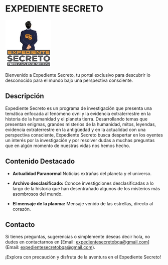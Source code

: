 # EXPEDIENTE SECRETO

![Logo de Expediente Secreto](img/ytmini.jpg)

Bienvenido a Expediente Secreto, tu portal exclusivo para descubrir lo desconocido para el mundo bajo una perspectiva consciente.

## Descripción

Expediente Secreto es un programa de investigación que presenta una temática enfocada al fenómeno ovni y la evidencia extraterrestre en la historia de la humanidad y el planeta tierra. Desarrollando temas que presentan enigmas, grandes misterios de la humanidad, mitos, leyendas, evidencia extraterrestre en la antigüedad y en la actualidad con una perspectiva consciente, Expediente Secreto busca despertar en los oyentes un interés por la investigación y por resolver dudas a muchas preguntas que en algún momento de nuestras vidas nos hemos hecho.

## Contenido Destacado

- **Actualidad Paranormal**
  Noticias extrañas del planeta y el universo.

- **Archivo desclasificado:**  Conoce investigciones desclasificadas a lo largo de la historia que han desentrañado algunos de los misterios más asombrosos del mundo.

- **El mensaje de la plaoma:**
  Mensaje venido de las estrellas, directo al corazón.

## Contacto

Si tienes preguntas, sugerencias o simplemente deseas decir hola, no dudes en contactarnos en [Email: expedientesecretobqa@gmail.com](Email: expedientesecretobqa@gmail.com).

¡Explora con precaución y disfruta de la aventura en el Expediente Secreto!
